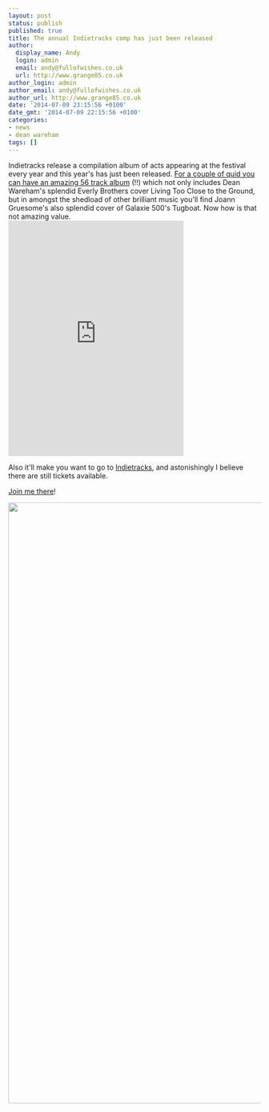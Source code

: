 ```yaml
---
layout: post
status: publish
published: true
title: The annual Indietracks comp has just been released
author:
  display_name: Andy
  login: admin
  email: andy@fullofwishes.co.uk
  url: http://www.grange85.co.uk
author_login: admin
author_email: andy@fullofwishes.co.uk
author_url: http://www.grange85.co.uk
date: '2014-07-09 23:15:56 +0100'
date_gmt: '2014-07-09 22:15:56 +0100'
categories:
- news
- dean wareham
tags: []
---
```

<p>Indietracks release a compilation album of acts appearing at the festival every year and this year's has just been released. <a href="https://indietracks.bandcamp.com/album/indietracks-compilation-2014">For a couple of quid you can have an amazing 56 track album</a> (!!) which not only includes Dean Wareham's splendid Everly Brothers cover Living Too Close to the Ground, but in amongst the shedload of other brilliant music you'll find Joann Gruesome's also splendid cover of Galaxie 500's Tugboat. Now how is that not amazing value.<br />
<iframe class="aligncenter" style="border: 0; width: 350px; height: 470px;" src="https://bandcamp.com/EmbeddedPlayer/album=2852289277/size=large/bgcol=ffffff/linkcol=0687f5/tracklist=false/transparent=true/" seamless><a href="http://indietracks.bandcamp.com/album/indietracks-compilation-2014">Indietracks Compilation 2014 by Various Artists</a></iframe></p>
<p>Also it'll make you want to go to <a href="http://www.indietracks.co.uk/">Indietracks</a>, and astonishingly I believe there are <span class="removed_link" title="http://www.indietracks.co.uk/tickets/">still tickets available</span>.</p>
<p><a href="http://www.indietracks.co.uk/">Join me there</a>!</p>
<p><img src="https://f0.bcbits.com/img/a1565586291_10.jpg" width="1200" height="1200" class="aligncenter" /></p>
